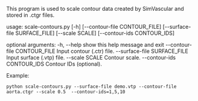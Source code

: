 
This program is used to scale contour data created by SimVascular and stored in .ctgr files. 

usage: scale-contours.py [-h] [--contour-file CONTOUR_FILE]
                         [--surface-file SURFACE_FILE] [--scale SCALE]
                         [--contour-ids CONTOUR_IDS]

optional arguments:
  -h, --help            show this help message and exit
  --contour-file CONTOUR_FILE
                        Input contour (.ctr) file.
  --surface-file SURFACE_FILE
                        Input surface (.vtp) file.
  --scale SCALE         Contour scale.
  --contour-ids CONTOUR_IDS
                        Contour IDs (optional).


Example:

    python scale-contours.py --surface-file demo.vtp --contour-file aorta.ctgr --scale 0.5  --contour-ids=1,5,10

